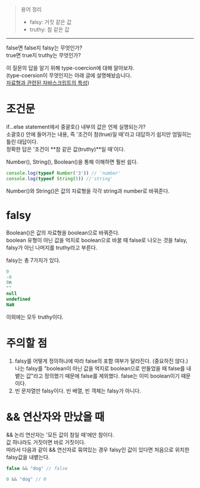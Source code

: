 > 용어 정리  
> 
> - falsy: 거짓 같은 값  
> - truthy: 참 같은 값
---
false면 false지 falsy는 무엇인가?  
true면 true지 truthy는 무엇인가?  

이 질문의 답을 알기 위해 type-coercion에 대해 알아보자.  
(type-coersion이 무엇인지는 아래 글에 설명해놨습니다.  
[자료형과 관련된 자바스크립트의 특성](https://github.com/chachagogogo/What-I-learned/blob/main/Javascript/%EC%9E%90%EB%A3%8C%ED%98%95%EA%B3%BC%20%EA%B4%80%EB%A0%A8%EB%90%9C%20%EC%9E%90%EB%B0%94%EC%8A%A4%ED%81%AC%EB%A6%BD%ED%8A%B8%EC%9D%98%20%ED%8A%B9%EC%84%B1.md))


# 조건문
if...else statement에서 중괄호{} 내부의 값은 언제 실행되는가?  
소괄호() 안에 들어가는 내용, 즉 '조건이 참(true)일 때'라고 대답하기 쉽지만 엄밀히는 틀린 대답이다.  
정확한 답은 '조건이 **참 같은 값(truthy)**일 때'이다. 

Number(), String(), Boolean()을 통해 이해하면 훨씬 쉽다.

```js
console.log(typeof Number('3')) // 'number'
console.log(typeof String(5)) //'string'
```
Number()와 String()은 값의 자료형을 각각 string과 number로 바꿔준다.


# falsy
Boolean()은 값의 자료형을 boolean으로 바꿔준다.  
boolean 유형이 아닌 값을 억지로 boolean으로 바꿀 때 false로 나오는 것을 falsy, falsy가 아닌 나머지를 truthy라고 부른다.

falsy는 총 7가지가 있다.
```js
0
-0
0n
""
null
undefined
NaN
```
이외에는 모두 truthy이다.  

# 주의할 점
1. falsy를 어떻게 정의하냐에 따라 false의 포함 여부가 달라진다. (중요하진 않다.)  
   나는 falsy를 "boolean이 아닌 값을 억지로 boolean으로 만들었을 때 false를 내뱉는 값"라고 정의했기 때문에 false를 제외했다. false는 이미 boolean이기 때문이다.
2. 빈 문자열만 falsy이다. 빈 배열, 빈 객체는 falsy가 아니다.  
   
# && 연산자와 만났을 때
&& 논리 연산자는 '모든 값이 참일 때'에만 참이다.  
값 하나라도 거짓이면 바로 거짓이다.  
따라서 다음과 같이 && 연산자로 묶여있는 경우 falsy인 값이 있다면 처음으로 위치한 falsy값을 내뱉는다.
```js
false && "dog" // false

0 && "dog" // 0
```